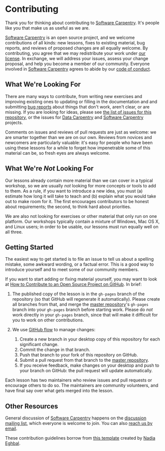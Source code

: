 # Contributing

Thank you for thinking about contributing to [Software Carpentry][swc-site].
It's people like you that make us as useful as we are.

[Software Carpentry][swc-site] is an open source project,
and we welcome contributions of all kinds:
new lessons,
fixes to existing material,
bug reports,
and reviews of proposed changes are all equally welcome.
By contributing,
you agree that we may redistribute your work under [our license](LICENSE.md).
In exchange,
we will address your issues,
assess your change proposal,
and help you become a member of our community.
Everyone involved in [Software Carpentry][swc-site] agrees to abide by
our [code of conduct](CONDUCT.md).

## What We're Looking For

There are many ways to contribute,
from writing new exercises and improving existing ones
to updating or filling in the documentation
and and submitting [bug reports][issues]
about things that don't work, aren't clear, or are missing.
If you are looking for ideas,
please see [the list of issues for this repository][issues],
or the issues for [Data Carpentry][dc-issues]
and [Software Carpentry][swc-issues] projects.

Comments on issues and reviews of pull requests are just as welcome:
we are smarter together than we are on our own.
Reviews from novices and newcomers are particularly valuable:
it's easy for people who have been using these lessons for a while
to forget how impenetrable some of this material can be,
so fresh eyes are always welcome.

## What We're *Not* Looking For

Our lessons already contain more material than we can cover in a typical workshop,
so we are usually *not* looking for more concepts or tools to add to them.
As a rule,
if you want to introduce a new idea,
you must (a) estimate how long it will take to teach
and (b) explain what you would take out to make room for it.
The first encourages contributors to be honest about requirements;
the second, to think hard about priorities.

We are also not looking for exercises or other material that only run on one platform.
Our workshops typically contain a mixture of Windows, Mac OS X, and Linux users;
in order to be usable,
our lessons must run equally well on all three.

## Getting Started

The easiest way to get started is to file an issue
to tell us about a spelling mistake,
some awkward wording,
or a factual error.
This is a good way to introduce yourself
and to meet some of our community members.

If you want to start adding or fixing material yourself,
you may want to look at
[How to Contribute to an Open Source Project on GitHub][how-contribute].
In brief:

1.  The published copy of the lesson is in the `gh-pages` branch of the repository
    (so that GitHub will regenerate it automatically).
    Please create all branches from that,
    and merge the [master repository][repo]'s `gh-pages` branch into your `gh-pages` branch
    before starting work.
    Please do *not* work directly in your `gh-pages` branch,
    since that will make it difficult for you to work on other contributions.

2.  We use [GitHub flow][github-flow] to manage changes:
    1.  Create a new branch in your desktop copy of this repository for each significant change.
    2.  Commit the change in that branch.
    3.  Push that branch to your fork of this repository on GitHub.
    4.  Submit a pull request from that branch to the [master repository][repo].
    5.  If you receive feedback,
        make changes on your desktop and push to your branch on GitHub:
        the pull request will update automatically.

Each lesson has two maintainers who review issues and pull requests
or encourage others to do so.
The maintainers are community volunteers,
and have final say over what gets merged into the lesson.

## Other Resources

General discussion of [Software Carpentry][swc-site] happens on
the [discussion mailing list][discuss-list],
which everyone is welcome to join.
You can also [reach us by email][contact].

These contribution guidelines borrow from [this template][contrib-template]
created by [Nadia Eghbal][eghbal].

[contact]: admin@software-carpentry.org
[contrib-template]: https://github.com/nayafia/contributing-template
[dc-issues]: https://github.com/issues?q=user%3Adatacarpentry
[dc-lessons]: http://datacarpentry.org/lessons/
[discuss-list]: http://lists.software-carpentry.org/mailman/listinfo/discuss_lists.software-carpentry.org
[eghbal]: https://github.com/nayafia
[github-flow]: https://guides.github.com/introduction/flow/
[how-contribute]: https://egghead.io/series/how-to-contribute-to-an-open-source-project-on-github
[issues]: https://github.com/gvwilson/new-lesson-template/issues/
[repo]: https://github.com/gvwilson/new-lesson-template/
[swc-issues]: https://github.com/issues?q=user%3Aswcarpentry
[swc-lessons]: http://software-carpentry.org/lessons/
[swc-site]: http://software-carpentry.org/
